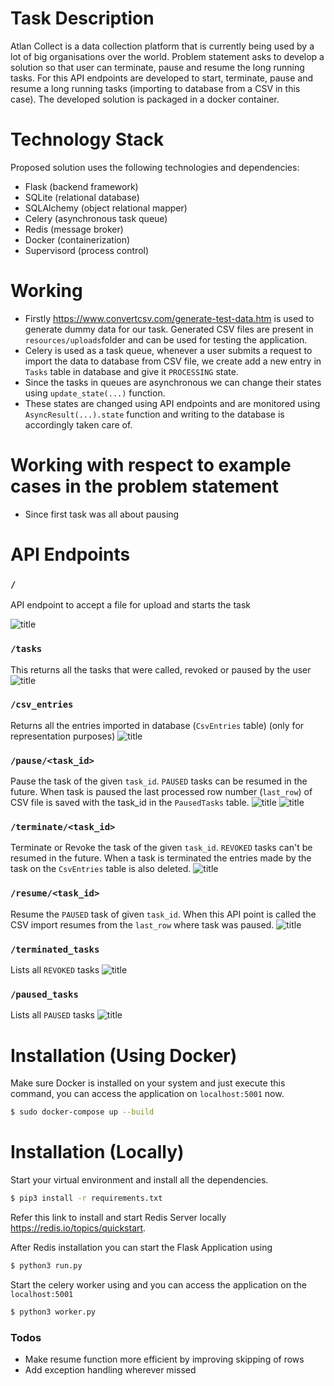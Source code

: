 # Task Description

Atlan Collect is a data collection platform that is currently being used by a lot of big organisations over the world. Problem statement asks to develop a solution so that user can terminate, pause and resume the long running tasks. For this API endpoints are developed to start, terminate, pause and resume a long running tasks (importing to database from a CSV in this case). The developed solution is packaged in a docker container.

# Technology Stack 
Proposed solution uses the following technologies and dependencies:
  - Flask (backend framework)
  - SQLite (relational database)
  - SQLAlchemy (object relational mapper)
  - Celery (asynchronous task queue)
  - Redis (message broker)
  - Docker (containerization)
  - Supervisord (process control)

# Working

  - Firstly https://www.convertcsv.com/generate-test-data.htm is used to generate dummy data for our task. Generated CSV files are present in ```resources/uploads```folder and can be used for testing the application.
  - Celery is used as a task queue, whenever a user submits a request to import the data to database from CSV file, we create add a new entry in ```Tasks``` table in database and give it ```PROCESSING``` state.
  - Since the tasks in queues are asynchronous we can change their states using ```update_state(...)``` function.
  - These states are changed using API endpoints and are monitored using ```AsyncResult(...).state``` function and writing to the database is accordingly taken care of.


# Working with respect to example cases in the problem statement

  - Since first task was all about pausing  


# API Endpoints
### ```/```
API endpoint to accept a file for upload and starts the task

![title](resources/screenshots/first.png)

### ```/tasks```
This returns all the tasks that were called, revoked or paused by the user
![title](resources/screenshots/tasks.png)


### ```/csv_entries```
Returns all the entries imported in database (```CsvEntries``` table) (only for representation purposes)
![title](resources/screenshots/csv_entries.png)


### ```/pause/<task_id>```
Pause the task of the given ```task_id```. ```PAUSED``` tasks can be resumed in the future. When task is paused the last processed row number (```last_row```) of CSV file is saved with the task_id in the ```PausedTasks``` table.
![title](resources/screenshots/pause.png)
![title](resources/screenshots/paused2.png)

### ```/terminate/<task_id>```
Terminate or Revoke the task of the given ```task_id```. ```REVOKED``` tasks can't be resumed in the future. When a task is terminated the entries made by the task on the ```CsvEntries``` table is also deleted.
![title](resources/screenshots/revoked.png)


### ```/resume/<task_id>```
Resume the ```PAUSED``` task of given ```task_id```. When this API point is called the CSV import resumes from the ```last_row``` where task was paused.
![title](resources/screenshots/resume.png)


### ```/terminated_tasks```
Lists all ```REVOKED``` tasks
![title](resources/screenshots/revoked.png)


### ```/paused_tasks```
Lists all ```PAUSED``` tasks
![title](resources/screenshots/paused_tasks.png)



# Installation (Using Docker)

Make sure Docker is installed on your system and just execute this command, you can access the application on ```localhost:5001``` now.

```sh
$ sudo docker-compose up --build
```

# Installation (Locally)

Start your virtual environment and install all the dependencies.

```sh
$ pip3 install -r requirements.txt
```

Refer this link to install and start Redis Server locally https://redis.io/topics/quickstart.

After Redis installation you can start the Flask Application using

```sh
$ python3 run.py
```

Start the celery worker using and you can access the application on the ```localhost:5001``` 

```sh
$ python3 worker.py
```

### Todos

 - Make resume function more efficient by improving skipping of rows
 - Add exception handling wherever missed

